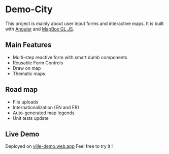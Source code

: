 # Demo-City

This project is mainly about user input forms and interactive maps. It is built with [Angular](https://angular.io/) and [MapBox GL JS](https://docs.mapbox.com/mapbox-gl-js).


## Main Features
- Multi-step reactive form with smart dumb components
- Reusable Form Controls
- Draw on map
- Thematic maps


## Road map

- File uploads
- Internationalization (EN and FR)
- Auto-generated map legends
- Unit tests update


## Live Demo

Deployed on [ville-demo.web.app](https://ville-demo.web.app/)
Feel free to try it !



